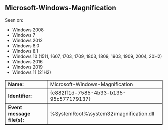 ## Microsoft-Windows-Magnification

Seen on:
* Windows 2008
* Windows 7
* Windows 2012
* Windows 8.0
* Windows 8.1
* Windows 10 (1511, 1607, 1703, 1709, 1803, 1809, 1903, 1909, 2004, 20H2)
* Windows 2016
* Windows 2019
* Windows 11 (21H2)

<table border="1" class="docutils">
  <tbody>
    <tr>
      <td><b>Name:</b></td>
      <td>Microsoft-Windows-Magnification</td>
    </tr>
    <tr>
      <td><b>Identifier:</b></td>
      <td>{c882ff1d-7585-4b33-b135-95c577179137}</td>
    </tr>
    <tr>
      <td><b>Event message file(s):</b></td>
      <td>%SystemRoot%\system32\magnification.dll</td>
    </tr>
  </tbody>
</table>

&nbsp;

